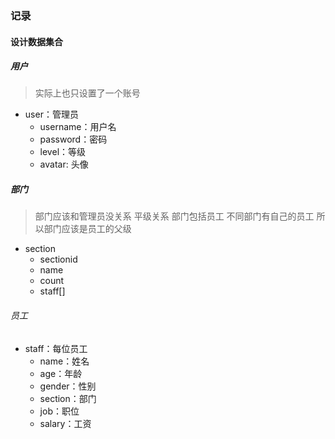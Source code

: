 ### 记录



#### 设计数据集合


##### 用户

> 实际上也只设置了一个账号

* user：管理员
  * username：用户名
  * password：密码
  * level：等级
  * avatar: 头像



##### 部门

> 部门应该和管理员没关系 平级关系
> 部门包括员工 不同部门有自己的员工 所以部门应该是员工的父级

* section
  * sectionid
  * name
  * count
  * staff[]

###### 员工

* staff：每位员工
  * name：姓名
  * age：年龄
  * gender：性别
  * section：部门
  * job：职位
  * salary：工资